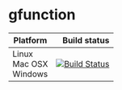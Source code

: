 # gfunction

Platform | Build status
---------|-------------:
Linux<br>Mac OSX<br>Windows | [![Build Status](https://travis-ci.org/mitchute/gfunction.svg?branch=master)](https://travis-ci.org/mitchute/gfunction)
